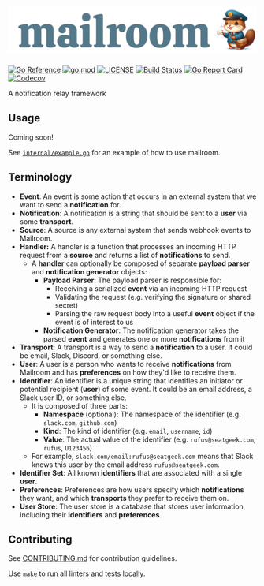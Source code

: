 # ![mailroom](./docs/mailroom.png)

[![Go Reference](https://pkg.go.dev/badge/github.com/seatgeek/mailroom.svg?style=flat-square)](https://pkg.go.dev/github.com/seatgeek/mailroom)
[![go.mod](https://img.shields.io/github/go-mod/go-version/seatgeek/mailroom?style=flat-square)](go.mod)
[![LICENSE](https://img.shields.io/github/license/seatgeek/mailroom?style=flat-square)](LICENSE)
[![Build Status](https://img.shields.io/github/actions/workflow/status/seatgeek/mailroom/tests.yml?branch=main&style=flat-square)](https://github.com/seatgeek/mailroom/actions?query=workflow%3Atests+branch%3Amain)
[![Go Report Card](https://goreportcard.com/badge/github.com/seatgeek/mailroom?style=flat-square)](https://goreportcard.com/report/github.com/seatgeek/mailroom)
[![Codecov](https://img.shields.io/codecov/c/github/seatgeek/mailroom?style=flat-square)](https://codecov.io/gh/seatgeek/mailroom)

A notification relay framework

## Usage

Coming soon!

See [`internal/example.go`](./internal/example.go) for an example of how to use mailroom.

## Terminology

- **Event**: An event is some action that occurs in an external system that we want to send a **notification** for.
- **Notification**: A notification is a string that should be sent to a **user** via some **transport**.
- **Source**: A source is any external system that sends webhook events to Mailroom.
- **Handler:** A handler is a function that processes an incoming HTTP request from a **source** and returns a list of **notifications** to send.
  - A **handler** can optionally be composed of separate **payload parser** and **notification generator** objects:
    - **Payload Parser**: The payload parser is responsible for:
      - Receiving a serialized **event** via an incoming HTTP request
      - Validating the request (e.g. verifying the signature or shared secret)
      - Parsing the raw request body into a useful **event** object if the event is of interest to us
    - **Notification Generator**: The notification generator takes the parsed **event** and generates one or more **notifications** from it
- **Transport**: A transport is a way to send a **notification** to a user. It could be email, Slack, Discord, or something else.
- **User**: A user is a person who wants to receive **notifications** from Mailroom and has **preferences** on how they'd like to receive them.
- **Identifier**: An identifier is a unique string that identifies an initiator or potential recipient (**user**) of some event. It could be an email address, a Slack user ID, or something else.
  - It is composed of three parts:
    - **Namespace** (optional): The namespace of the identifier (e.g. `slack.com`, `github.com`)
    - **Kind**: The kind of identifier (e.g. `email`, `username`, `id`)
    - **Value**: The actual value of the identifier (e.g. `rufus@seatgeek.com`, `rufus`, `U123456`)
  - For example, `slack.com/email:rufus@seatgeek.com` means that Slack knows this user by the email address `rufus@seatgeek.com`.
- **Identifier Set**: All known **identifiers** that are associated with a single **user**.
- **Preferences**: Preferences are how users specify which **notifications** they want, and which **transports** they prefer to receive them on.
- **User Store**: The user store is a database that stores user information, including their **identifiers** and **preferences**.

## Contributing

See [CONTRIBUTING.md](./.github/CONTRIBUTING.md) for contribution guidelines.

Use `make` to run all linters and tests locally.
